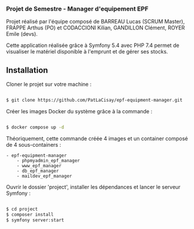### Projet de Semestre - Manager d'equipement EPF

Projet réalisé par l'équipe composé de BARREAU Lucas (SCRUM Master), FRAPPE Arthus (PO) et CODACCIONI Kilian, GANDILLON Clément, ROYER Emile (devs).

Cette application réalisée grâce à Symfony 5.4 avec PHP 7.4 permet de visualiser le matériel disponible à l'emprunt et de gérer ses stocks.

## Installation

Cloner le projet sur votre machine :

```sh

$ git clone https://github.com/PatLaCisay/epf-equipment-manager.git

```

Créer les images Docker du système grâce à la commande :

```sh

$ docker compose up -d

```
Théoriquement, cette commande créée 4 images et un container composé de 4 sous-containers :

    - epf-equipment-manager
        - phpmyadmin_epf_manager
        - www_epf_manager
        - db_epf_manager
        - maildev_epf_manager

Ouvrir le dossier 'project', installer les dépendances et lancer le serveur Symfony :

```sh

$ cd project
$ composer install
$ symfony server:start

```